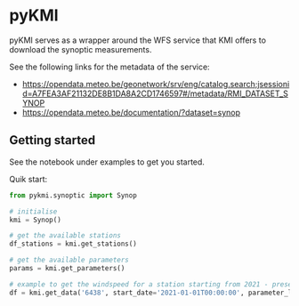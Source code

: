 # pyKMI

pyKMI serves as a wrapper around the WFS service that KMI offers to download the synoptic measurements.

See the following links for the metadata of the service:

* https://opendata.meteo.be/geonetwork/srv/eng/catalog.search;jsessionid=A7FEA3AF21132DE8B1DA8A2CD1746597#/metadata/RMI_DATASET_SYNOP
* https://opendata.meteo.be/documentation/?dataset=synop

## Getting started

See the notebook under examples to get you started.

Quik start:
```python
from pykmi.synoptic import Synop

# initialise
kmi = Synop()

# get the available stations
df_stations = kmi.get_stations()

# get the available parameters
params = kmi.get_parameters()

# example to get the windspeed for a station starting from 2021 - present
df = kmi.get_data('6438', start_date='2021-01-01T00:00:00', parameter_list=['wind_speed'])
```